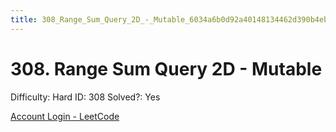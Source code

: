 ```yaml
---
title: 308_Range_Sum_Query_2D_-_Mutable_6034a6b0d92a40148134462d390b4ebc
---
```


# 308. Range Sum Query 2D - Mutable

Difficulty: Hard
ID: 308
Solved?: Yes

[Account Login - LeetCode](https://leetcode.com/problems/range-sum-query-2d-mutable)